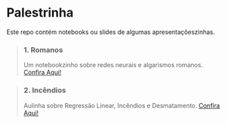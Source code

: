 # Palestrinha
Este repo contém notebooks ou slides de algumas apresentaçõeszinhas.

> ### 1. Romanos
> Um notebookzinho sobre redes neurais e algarismos romanos.
> [Confira Aqui!](https://github.com/luxedo/palestrinha/blob/master/romanos/romanos.ipynb)

> ### 2. Incêndios
> Aulinha sobre Regressão Linear, Incêndios e Desmatamento.
> [Confira Aqui!](https://github.com/luxedo/palestrinha/blob/master/incendios/Inc%C3%AAndios%20e%20%C3%81rea%20desmatada%20na%20Amaz%C3%B4nia.ipynb)

